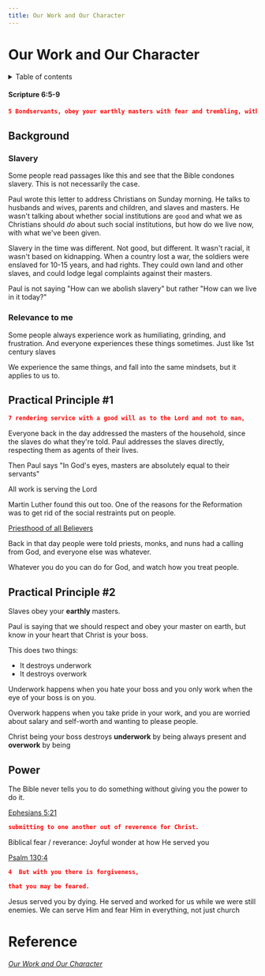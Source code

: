 ```yaml
---
title: Our Work and Our Character
---
```


# Our Work and Our Character
<details markdown="block">
  <summary>
    Table of contents
  </summary>
  {: .text-delta }
1. TOC
{:toc}
</details>

#### Scripture 6:5-9
```json
5 Bondservants, obey your earthly masters with fear and trembling, with a sincere heart, as you would Christ, 6 not by the way of eye-service, as people-pleasers, but as bondservants of Christ, doing the will of God from the heart, 7 rendering service with a good will as to the Lord and not to man, 8 knowing that whatever good anyone does, this he will receive back from the Lord, whether he is a bondservant or is free. 9 Masters, do the same to them, and stop your threatening, knowing that he who is both their Master and yours is in heaven, and that there is no partiality with him.
```

## Background
### Slavery
Some people read passages like this and see that the Bible condones slavery. This is not necessarily the case.

Paul wrote this letter to address Christians on Sunday morning. He talks to husbands and wives, parents and children, and slaves and masters. He wasn't talking about whether social institutions are `good` and what we as Christians should *do* about such social institutions, but how do we live now, with what we've been given.

Slavery in the time was different. Not good, but different. It wasn't racial, it wasn't based on kidnapping. When a country lost a war, the soldiers were enslaved for 10-15 years, and had rights. They could own land and other slaves, and could lodge legal complaints against their masters.

Paul is not saying "How can we abolish slavery" but rather "How can we live in it today?"

### Relevance to me
Some people always experience work as humiliating, grinding, and frustration. And everyone experiences these things sometimes. Just like 1st century slaves

We experience the same things, and fall into the same mindsets, but it applies to us to.

## Practical Principle #1
```json
7 rendering service with a good will as to the Lord and not to man,
```

Everyone back in the day addressed the masters of the household, since the slaves do what they're told. Paul addresses the slaves directly, respecting them as agents of their lives.

Then Paul says "In God's eyes, masters are absolutely equal to their servants"

All work is serving the Lord

Martin Luther found this out too. One of the reasons for the Reformation was to get rid of the social restraints put on people.

[Priesthood of all Believers](https://www.thegospelcoalition.org/essay/the-priesthood-of-all-believers/)

Back in that day people were told priests, monks, and nuns had a calling from God, and everyone else was whatever.

Whatever you do you can do for God, and watch how you treat people.

## Practical Principle #2
Slaves obey your **earthly** masters.

Paul is saying that we should respect and obey your master on earth, but know in your heart that Christ is your boss.

This does two things:
- It destroys underwork
- It destroys overwork

Underwork happens when you hate your boss and you only work when the eye of your boss is on you.

Overwork happens when you take pride in your work, and you are worried about salary and self-worth and wanting to please people.

Christ being your boss destroys **underwork** by being always present and **overwork** by being 

## Power
The Bible never tells you to do something without giving you the power to do it.

[Ephesians 5:21]()
```json
submitting to one another out of reverence for Christ.
```

Biblical fear / reverance: Joyful wonder at how He served you

[Psalm 130:4]()
```json
4  But with you there is forgiveness,

that you may be feared.
```

Jesus served you by dying. He served and worked for us while we were still enemies. We can serve Him and fear Him in everything, not just church

# Reference
<cite><a href="https://podcasts.google.com/feed/aHR0cHM6Ly9wb2RjYXN0Lmdvc3BlbGlubGlmZS5jb20vZmVlZC54bWw/episode/Z2lubC5wb2RiZWFuLmNvbS9lMjlmMWVkMS0yMDIwLTNlMDYtOGVhOC1jZWEyZjFhMzgzMmY?sa=X&ved=0CAUQkfYCahcKEwiAv7ChuI3vAhUAAAAAHQAAAAAQAg">Our Work and Our Character</a></cite>